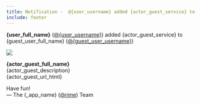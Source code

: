 ```yaml
---
title: Notification -  @{user_username} added {actor_guest_service} to {guest_user_full_name} (@{guest_user_username})
include: footer
---
```


**{user_full_name}** ([@{user_username}]({_app_base_url}/@{user_username})) added {actor_guest_service} to {guest_user_full_name} ([@{guest_user_username}]({_app_base_url}/{guest_user_username}))

![]({actor_guest_image_url})

**{actor_guest_full_name}**  
{actor_guest_description}  
{actor_guest_url_html}

Have fun!  
&mdash; The {_app_name} ([@rime]({_app_base_url}/@rime])) Team